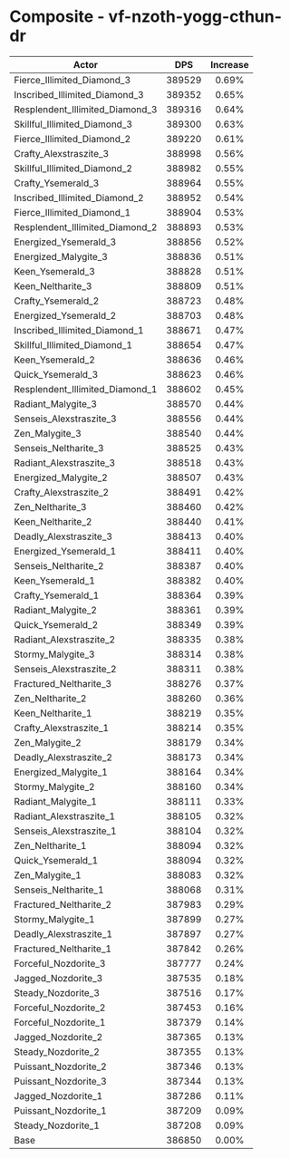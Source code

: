 # Composite - vf-nzoth-yogg-cthun-dr
| Actor | DPS | Increase |
|---|:---:|:---:|
|Fierce_Illimited_Diamond_3|389529|0.69%|
|Inscribed_Illimited_Diamond_3|389352|0.65%|
|Resplendent_Illimited_Diamond_3|389316|0.64%|
|Skillful_Illimited_Diamond_3|389300|0.63%|
|Fierce_Illimited_Diamond_2|389220|0.61%|
|Crafty_Alexstraszite_3|388998|0.56%|
|Skillful_Illimited_Diamond_2|388982|0.55%|
|Crafty_Ysemerald_3|388964|0.55%|
|Inscribed_Illimited_Diamond_2|388952|0.54%|
|Fierce_Illimited_Diamond_1|388904|0.53%|
|Resplendent_Illimited_Diamond_2|388893|0.53%|
|Energized_Ysemerald_3|388856|0.52%|
|Energized_Malygite_3|388836|0.51%|
|Keen_Ysemerald_3|388828|0.51%|
|Keen_Neltharite_3|388809|0.51%|
|Crafty_Ysemerald_2|388723|0.48%|
|Energized_Ysemerald_2|388703|0.48%|
|Inscribed_Illimited_Diamond_1|388671|0.47%|
|Skillful_Illimited_Diamond_1|388654|0.47%|
|Keen_Ysemerald_2|388636|0.46%|
|Quick_Ysemerald_3|388623|0.46%|
|Resplendent_Illimited_Diamond_1|388602|0.45%|
|Radiant_Malygite_3|388570|0.44%|
|Senseis_Alexstraszite_3|388556|0.44%|
|Zen_Malygite_3|388540|0.44%|
|Senseis_Neltharite_3|388525|0.43%|
|Radiant_Alexstraszite_3|388518|0.43%|
|Energized_Malygite_2|388507|0.43%|
|Crafty_Alexstraszite_2|388491|0.42%|
|Zen_Neltharite_3|388460|0.42%|
|Keen_Neltharite_2|388440|0.41%|
|Deadly_Alexstraszite_3|388413|0.40%|
|Energized_Ysemerald_1|388411|0.40%|
|Senseis_Neltharite_2|388387|0.40%|
|Keen_Ysemerald_1|388382|0.40%|
|Crafty_Ysemerald_1|388364|0.39%|
|Radiant_Malygite_2|388361|0.39%|
|Quick_Ysemerald_2|388349|0.39%|
|Radiant_Alexstraszite_2|388335|0.38%|
|Stormy_Malygite_3|388314|0.38%|
|Senseis_Alexstraszite_2|388311|0.38%|
|Fractured_Neltharite_3|388276|0.37%|
|Zen_Neltharite_2|388260|0.36%|
|Keen_Neltharite_1|388219|0.35%|
|Crafty_Alexstraszite_1|388214|0.35%|
|Zen_Malygite_2|388179|0.34%|
|Deadly_Alexstraszite_2|388173|0.34%|
|Energized_Malygite_1|388164|0.34%|
|Stormy_Malygite_2|388160|0.34%|
|Radiant_Malygite_1|388111|0.33%|
|Radiant_Alexstraszite_1|388105|0.32%|
|Senseis_Alexstraszite_1|388104|0.32%|
|Zen_Neltharite_1|388094|0.32%|
|Quick_Ysemerald_1|388094|0.32%|
|Zen_Malygite_1|388083|0.32%|
|Senseis_Neltharite_1|388068|0.31%|
|Fractured_Neltharite_2|387983|0.29%|
|Stormy_Malygite_1|387899|0.27%|
|Deadly_Alexstraszite_1|387897|0.27%|
|Fractured_Neltharite_1|387842|0.26%|
|Forceful_Nozdorite_3|387777|0.24%|
|Jagged_Nozdorite_3|387535|0.18%|
|Steady_Nozdorite_3|387516|0.17%|
|Forceful_Nozdorite_2|387453|0.16%|
|Forceful_Nozdorite_1|387379|0.14%|
|Jagged_Nozdorite_2|387365|0.13%|
|Steady_Nozdorite_2|387355|0.13%|
|Puissant_Nozdorite_2|387346|0.13%|
|Puissant_Nozdorite_3|387344|0.13%|
|Jagged_Nozdorite_1|387286|0.11%|
|Puissant_Nozdorite_1|387209|0.09%|
|Steady_Nozdorite_1|387208|0.09%|
|Base|386850|0.00%|
